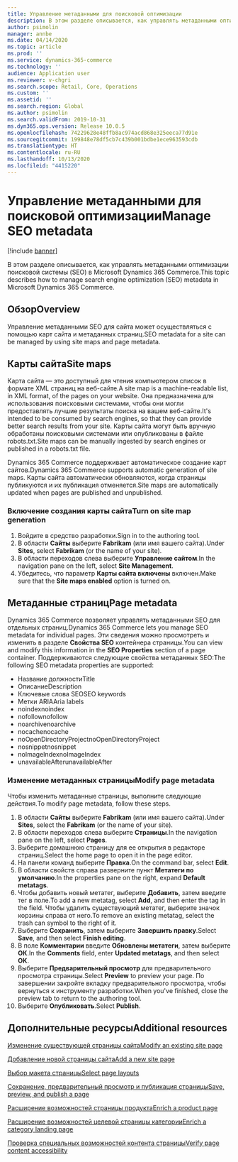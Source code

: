 ```yaml
---
title: Управление метаданными для поисковой оптимизации
description: В этом разделе описывается, как управлять метаданными оптимизации поисковой системы (SEO) в Microsoft Dynamics 365 Commerce.
author: psimolin
manager: annbe
ms.date: 04/14/2020
ms.topic: article
ms.prod: ''
ms.service: dynamics-365-commerce
ms.technology: ''
audience: Application user
ms.reviewer: v-chgri
ms.search.scope: Retail, Core, Operations
ms.custom: ''
ms.assetid: ''
ms.search.region: Global
ms.author: psimolin
ms.search.validFrom: 2019-10-31
ms.dyn365.ops.version: Release 10.0.5
ms.openlocfilehash: 74229628e48ffb8ac974acd868e325eeca77d91e
ms.sourcegitcommit: 199848e78df5cb7c439b001bdbe1ece963593cdb
ms.translationtype: HT
ms.contentlocale: ru-RU
ms.lasthandoff: 10/13/2020
ms.locfileid: "4415220"
---
```

# <a name="manage-seo-metadata"></a><span data-ttu-id="e84c7-103">Управление метаданными для поисковой оптимизации</span><span class="sxs-lookup"><span data-stu-id="e84c7-103">Manage SEO metadata</span></span>


[!include [banner](includes/banner.md)]

<span data-ttu-id="e84c7-104">В этом разделе описывается, как управлять метаданными оптимизации поисковой системы (SEO) в Microsoft Dynamics 365 Commerce.</span><span class="sxs-lookup"><span data-stu-id="e84c7-104">This topic describes how to manage search engine optimization (SEO) metadata in Microsoft Dynamics 365 Commerce.</span></span>

## <a name="overview"></a><span data-ttu-id="e84c7-105">Обзор</span><span class="sxs-lookup"><span data-stu-id="e84c7-105">Overview</span></span>

<span data-ttu-id="e84c7-106">Управление метаданными SEO для сайта может осуществляться с помощью карт сайта и метаданных страниц.</span><span class="sxs-lookup"><span data-stu-id="e84c7-106">SEO metadata for a site can be managed by using site maps and page metadata.</span></span>
    
## <a name="site-maps"></a><span data-ttu-id="e84c7-107">Карты сайта</span><span class="sxs-lookup"><span data-stu-id="e84c7-107">Site maps</span></span>

<span data-ttu-id="e84c7-108">Карта сайта — это доступный для чтения компьютером список в формате XML страниц на веб-сайте.</span><span class="sxs-lookup"><span data-stu-id="e84c7-108">A site map is a machine-readable list, in XML format, of the pages on your website.</span></span> <span data-ttu-id="e84c7-109">Она предназначена для использования поисковыми системами, чтобы они могли предоставлять лучшие результаты поиска на вашем веб-сайте.</span><span class="sxs-lookup"><span data-stu-id="e84c7-109">It's intended to be consumed by search engines, so that they can provide better search results from your site.</span></span> <span data-ttu-id="e84c7-110">Карты сайта могут быть вручную обработаны поисковыми системами или опубликованы в файле robots.txt.</span><span class="sxs-lookup"><span data-stu-id="e84c7-110">Site maps can be manually ingested by search engines or published in a robots.txt file.</span></span>

<span data-ttu-id="e84c7-111">Dynamics 365 Commerce поддерживает автоматическое создание карт сайтов.</span><span class="sxs-lookup"><span data-stu-id="e84c7-111">Dynamics 365 Commerce supports automatic generation of site maps.</span></span> <span data-ttu-id="e84c7-112">Карты сайта автоматически обновляются, когда страницы публикуются и их публикация отменяется.</span><span class="sxs-lookup"><span data-stu-id="e84c7-112">Site maps are automatically updated when pages are published and unpublished.</span></span>

### <a name="turn-on-site-map-generation"></a><span data-ttu-id="e84c7-113">Включение создания карты сайта</span><span class="sxs-lookup"><span data-stu-id="e84c7-113">Turn on site map generation</span></span>

1. <span data-ttu-id="e84c7-114">Войдите в средство разработки.</span><span class="sxs-lookup"><span data-stu-id="e84c7-114">Sign in to the authoring tool.</span></span>
1. <span data-ttu-id="e84c7-115">В области **Сайты** выберите **Fabrikam** (или имя вашего сайта).</span><span class="sxs-lookup"><span data-stu-id="e84c7-115">Under **Sites**, select **Fabrikam** (or the name of your site).</span></span>
1. <span data-ttu-id="e84c7-116">В области переходов слева выберите **Управление сайтом**.</span><span class="sxs-lookup"><span data-stu-id="e84c7-116">In the navigation pane on the left, select **Site Management**.</span></span>
1. <span data-ttu-id="e84c7-117">Убедитесь, что параметр **Карты сайта включены** включен.</span><span class="sxs-lookup"><span data-stu-id="e84c7-117">Make sure that the **Site maps enabled** option is turned on.</span></span>

## <a name="page-metadata"></a><span data-ttu-id="e84c7-118">Метаданные страниц</span><span class="sxs-lookup"><span data-stu-id="e84c7-118">Page metadata</span></span>

<span data-ttu-id="e84c7-119">Dynamics 365 Commerce позволяет управлять метаданными SEO для отдельных страниц.</span><span class="sxs-lookup"><span data-stu-id="e84c7-119">Dynamics 365 Commerce lets you manage SEO metadata for individual pages.</span></span> <span data-ttu-id="e84c7-120">Эти сведения можно просмотреть и изменить в разделе **Свойства SEO** контейнера страницы.</span><span class="sxs-lookup"><span data-stu-id="e84c7-120">You can view and modify this information in the **SEO Properties** section of a page container.</span></span> <span data-ttu-id="e84c7-121">Поддерживаются следующие свойства метаданных SEO:</span><span class="sxs-lookup"><span data-stu-id="e84c7-121">The following SEO metadata properties are supported:</span></span>

- <span data-ttu-id="e84c7-122">Название должности</span><span class="sxs-lookup"><span data-stu-id="e84c7-122">Title</span></span>
- <span data-ttu-id="e84c7-123">Описание</span><span class="sxs-lookup"><span data-stu-id="e84c7-123">Description</span></span>
- <span data-ttu-id="e84c7-124">Ключевые слова SEO</span><span class="sxs-lookup"><span data-stu-id="e84c7-124">SEO keywords</span></span>
- <span data-ttu-id="e84c7-125">Метки ARIA</span><span class="sxs-lookup"><span data-stu-id="e84c7-125">Aria labels</span></span>
- <span data-ttu-id="e84c7-126">noindex</span><span class="sxs-lookup"><span data-stu-id="e84c7-126">noindex</span></span>
- <span data-ttu-id="e84c7-127">nofollow</span><span class="sxs-lookup"><span data-stu-id="e84c7-127">nofollow</span></span>
- <span data-ttu-id="e84c7-128">noarchive</span><span class="sxs-lookup"><span data-stu-id="e84c7-128">noarchive</span></span>
- <span data-ttu-id="e84c7-129">nocache</span><span class="sxs-lookup"><span data-stu-id="e84c7-129">nocache</span></span>
- <span data-ttu-id="e84c7-130">noOpenDirectoryProject</span><span class="sxs-lookup"><span data-stu-id="e84c7-130">noOpenDirectoryProject</span></span>
- <span data-ttu-id="e84c7-131">nosnippet</span><span class="sxs-lookup"><span data-stu-id="e84c7-131">nosnippet</span></span>
- <span data-ttu-id="e84c7-132">noImageIndex</span><span class="sxs-lookup"><span data-stu-id="e84c7-132">noImageIndex</span></span>
- <span data-ttu-id="e84c7-133">unavailableAfter</span><span class="sxs-lookup"><span data-stu-id="e84c7-133">unavailableAfter</span></span>

### <a name="modify-page-metadata"></a><span data-ttu-id="e84c7-134">Изменение метаданных страницы</span><span class="sxs-lookup"><span data-stu-id="e84c7-134">Modify page metadata</span></span>

<span data-ttu-id="e84c7-135">Чтобы изменить метаданные страницы, выполните следующие действия.</span><span class="sxs-lookup"><span data-stu-id="e84c7-135">To modify page metadata, follow these steps.</span></span>

1. <span data-ttu-id="e84c7-136">В области **Сайты** выберите **Fabrikam** (или имя вашего сайта).</span><span class="sxs-lookup"><span data-stu-id="e84c7-136">Under **Sites**, select the **Fabrikam** (or the name of your site).</span></span>
1. <span data-ttu-id="e84c7-137">В области переходов слева выберите **Страницы**.</span><span class="sxs-lookup"><span data-stu-id="e84c7-137">In the navigation pane on the left, select **Pages**.</span></span>
1. <span data-ttu-id="e84c7-138">Выберите домашнюю страницу для ее открытия в редакторе страниц.</span><span class="sxs-lookup"><span data-stu-id="e84c7-138">Select the home page to open it in the page editor.</span></span>
1. <span data-ttu-id="e84c7-139">На панели команд выберите **Правка**.</span><span class="sxs-lookup"><span data-stu-id="e84c7-139">On the command bar, select **Edit**.</span></span>
1. <span data-ttu-id="e84c7-140">В области свойств справа разверните пункт **Метатеги по умолчанию**.</span><span class="sxs-lookup"><span data-stu-id="e84c7-140">In the properties pane on the right, expand **Default metatags**.</span></span>
1. <span data-ttu-id="e84c7-141">Чтобы добавить новый метатег, выберите **Добавить**, затем введите тег в поле.</span><span class="sxs-lookup"><span data-stu-id="e84c7-141">To add a new metatag, select **Add**, and then enter the tag in the field.</span></span> <span data-ttu-id="e84c7-142">Чтобы удалить существующий метатег, выберите значок корзины справа от него.</span><span class="sxs-lookup"><span data-stu-id="e84c7-142">To remove an existing metatag, select the trash can symbol to the right of it.</span></span>
1. <span data-ttu-id="e84c7-143">Выберите **Сохранить**, затем выберите **Завершить правку**.</span><span class="sxs-lookup"><span data-stu-id="e84c7-143">Select **Save**, and then select **Finish editing**.</span></span>
1. <span data-ttu-id="e84c7-144">В поле **Комментарии** введите **Обновлены метатеги**, затем выберите **ОК**.</span><span class="sxs-lookup"><span data-stu-id="e84c7-144">In the **Comments** field, enter **Updated metatags**, and then select **OK**.</span></span>
1. <span data-ttu-id="e84c7-145">Выберите **Предварительный просмотр** для предварительного просмотра страницы.</span><span class="sxs-lookup"><span data-stu-id="e84c7-145">Select **Preview** to preview your page.</span></span> <span data-ttu-id="e84c7-146">По завершении закройте вкладку предварительного просмотра, чтобы вернуться к инструменту разработки.</span><span class="sxs-lookup"><span data-stu-id="e84c7-146">When you've finished, close the preview tab to return to the authoring tool.</span></span>
1. <span data-ttu-id="e84c7-147">Выберите **Опубликовать**.</span><span class="sxs-lookup"><span data-stu-id="e84c7-147">Select **Publish**.</span></span>

## <a name="additional-resources"></a><span data-ttu-id="e84c7-148">Дополнительные ресурсы</span><span class="sxs-lookup"><span data-stu-id="e84c7-148">Additional resources</span></span>

[<span data-ttu-id="e84c7-149">Изменение существующей страницы сайта</span><span class="sxs-lookup"><span data-stu-id="e84c7-149">Modify an existing site page</span></span>](modify-existing-page.md)

[<span data-ttu-id="e84c7-150">Добавление новой страницы сайта</span><span class="sxs-lookup"><span data-stu-id="e84c7-150">Add a new site page</span></span>](add-new-page.md)

[<span data-ttu-id="e84c7-151">Выбор макета страницы</span><span class="sxs-lookup"><span data-stu-id="e84c7-151">Select page layouts</span></span>](select-page-layouts.md)

[<span data-ttu-id="e84c7-152">Сохранение, предварительный просмотр и публикация страницы</span><span class="sxs-lookup"><span data-stu-id="e84c7-152">Save, preview, and publish a page</span></span>](save-preview-publish-page.md)

[<span data-ttu-id="e84c7-153">Расширение возможностей страницы продукта</span><span class="sxs-lookup"><span data-stu-id="e84c7-153">Enrich a product page</span></span>](enrich-product-page.md)

[<span data-ttu-id="e84c7-154">Расширение возможностей целевой страницы категории</span><span class="sxs-lookup"><span data-stu-id="e84c7-154">Enrich a category landing page</span></span>](enrich-category-page.md)

[<span data-ttu-id="e84c7-155">Проверка специальных возможностей контента страницы</span><span class="sxs-lookup"><span data-stu-id="e84c7-155">Verify page content accessibility</span></span>](verify-accessibility.md)
